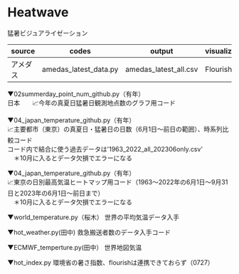 # Heatwave
猛暑ビジュアライゼーション

|source|codes|output|visualization|
| ---- | ---- | ---- | ---- |
|アメダス|amedas_latest_data.py|amedas_latest_all.csv|Flourish|



▼02summerday_point_num_github.py（有年）  
日本　　📈今年の真夏日猛暑日観測地点数のグラフ用コード

▼04_japan_temperature_github.py（有年）  
📈主要都市（東京）の真夏日・猛暑日の日数（6月1日〜前日の範囲）、時系列比較コード  
コード内で結合に使う過去データは'1963_2022_all_202306only.csv'   
　＊10月に入るとデータ欠損でエラーになる  
 
▼04_japan_temperature_github.py（有年）  
📈東京の日別最高気温ヒートマップ用コード（1963〜2022年の6月1日〜9月31日と2023年の6月1日〜前日まで）    
　＊10月に入るとデータ欠損でエラーになる  


▼world_temperature.py（桜木）
世界の平均気温データ入手

▼hot_weather.py(田中)
救急搬送者数のデータ入手コード

▼ECMWF_temperture.py(田中）
世界地図気温

▼hot_index.py
環境省の暑さ指数、flourishは連携できておらず（0727）



